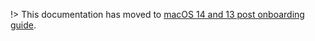 !> This documentation has moved to [macOS 14 and 13 post onboarding guide](post-onboarding-instructions/macos-latest).
